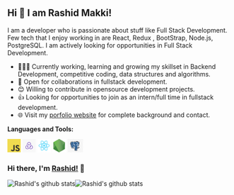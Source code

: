 ## Hi 👋 I am Rashid Makki! 

I am a developer who is passionate about stuff like Full Stack Development. Few tech that I enjoy working in are React, Redux , BootStrap, Node.js, PostgreSQL. I am actively looking for opportunities in Full Stack Development. 

- 👨🏽‍💻 Currently working, learning and growing my skillset in Backend Development, competitive coding, data structures and algorithms.
- 🤝 Open for collaborations in fullstack development.
- 😊 Willing to contribute in opensource development projects.
- 👍 Looking for opportunities to join as an intern/full time in  fullstack development. 
- 🌐 Visit my [porfolio website](https://rashidmakki.netlify.app/) for complete background and contact.

**Languages and Tools:**  

<code><img height="30" src="https://raw.githubusercontent.com/github/explore/80688e429a7d4ef2fca1e82350fe8e3517d3494d/topics/javascript/javascript.png"></code>
<code><img height="30" src="./assets/redux.png"></code>
<code><img height="30" src="https://raw.githubusercontent.com/github/explore/80688e429a7d4ef2fca1e82350fe8e3517d3494d/topics/react/react.png"></code>
<code><img height="30" src="https://raw.githubusercontent.com/github/explore/80688e429a7d4ef2fca1e82350fe8e3517d3494d/topics/nodejs/nodejs.png"></code>
<code><img height="30" src="./assets/psql.png"></code>

### Hi there, I'm [Rashid!](https://rashidmakki.netlify.app/) 👋

<a href="https://github.com/rashidmakki"><img align="left" src="https://github-readme-stats.anuraghazra1.vercel.app/api?username=rashidmakki&show_icons=true&theme=radical" alt="Rashid's github stats" /></a>

<a href="https://github.com/rashidmakki"><img align="left" src="https://github-readme-stats.vercel.app/api/top-langs/?username=rashidmakki&layout=compact&theme=radical" alt="Rashid's github stats" /></a>



<!--
**rashidmakki/rashidmakki** is a ✨ _special_ ✨ repository because its `README.md` (this file) appears on your GitHub profile.

Here are some ideas to get you started:

- 🔭 I’m currently working on ...
- 🌱 I’m currently learning ...
- 👯 I’m looking to collaborate on ...
- 🤔 I’m looking for help with ...
- 💬 Ask me about ...
- 📫 How to reach me: ...
- 😄 Pronouns: ...
- ⚡ Fun fact: ...
-->
